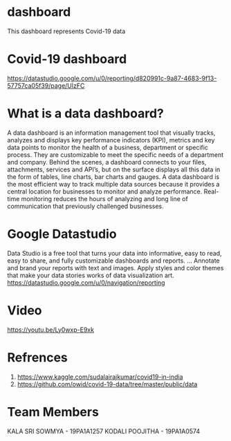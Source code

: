 # dashboard
  This dashboard represents  Covid-19 data
# Covid-19 dashboard
  https://datastudio.google.com/u/0/reporting/d820991c-9a87-4683-9f13-57757ca05f39/page/UlzFC
# What is a data dashboard?
 A data dashboard is an information management tool that visually tracks, analyzes and displays key performance indicators (KPI), metrics and key data points to monitor the health of a business, department or specific process. They are customizable to meet the specific needs of a department and company. Behind the scenes, a dashboard connects to your files, attachments, services and API’s, but on the surface displays all this data in the form of tables, line charts, bar charts and gauges. A data dashboard is the most efficient way to track multiple data sources because it provides a central location for businesses to monitor and analyze performance. Real-time monitoring reduces the hours of analyzing and long line of communication that previously challenged businesses.
 
# Google Datastudio
  Data Studio is a free tool that turns your data into informative, easy to read, easy to share, and fully customizable dashboards and reports. ... Annotate and brand your reports with text and images. Apply styles and color themes that make your data stories works of data visualization art.
  https://datastudio.google.com/u/0/navigation/reporting
# Video 
 https://youtu.be/Ly0wxp-E9xk
# Refrences
1) https://www.kaggle.com/sudalairajkumar/covid19-in-india
2) https://github.com/owid/covid-19-data/tree/master/public/data
# Team Members
KALA SRI SOWMYA - 19PA1A1257
KODALI POOJITHA - 19PA1A0574
